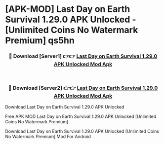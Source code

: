 # [APK-MOD] Last Day on Earth  Survival 1.29.0 APK Unlocked - [Unlimited Coins No Watermark Premium] qs5hn



<div align="center">
<h3>🔴 Download [Server1] 👉👉 <a href="https://momento.my/?title=Last_Day_on_Earth__Survival_1.29.0_APK_Unlocked">Last Day on Earth  Survival 1.29.0 APK Unlocked Mod Apk</a></h3><br>

<h3>🔴 Download [Server2] 👉👉 <a href="https://momento.my/?title=Last_Day_on_Earth__Survival_1.29.0_APK_Unlocked">Last Day on Earth  Survival 1.29.0 APK Unlocked Mod Apk</a></h3>
</div>



Download Last Day on Earth  Survival 1.29.0 APK Unlocked 

Free APK MOD Last Day on Earth  Survival 1.29.0 APK Unlocked [Unlimited Coins No Watermark Premium]

Download Last Day on Earth  Survival 1.29.0 APK Unlocked [Unlimited Coins No Watermark Premium] Mod For Android
